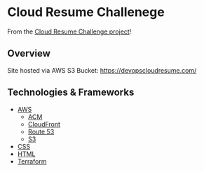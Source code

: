 # Cloud Resume Challenege

From the [Cloud Resume Challenge project](https://cloudresumechallenge.dev/)!

## Overview

Site hosted via AWS S3 Bucket: https://devopscloudresume.com/


## Technologies & Frameworks

- [AWS](https://aws.amazon.com/console/)
    - [ACM](https://aws.amazon.com/certificate-manager/)
    - [CloudFront](https://aws.amazon.com/cloudfront/)
    - [Route 53](https://aws.amazon.com/route53/)
    - [S3](https://aws.amazon.com/s3/)
- [CSS](https://developer.mozilla.org/en-US/docs/Web/CSS)
- [HTML](https://developer.mozilla.org/en-US/docs/Web/HTML)
- [Terraform](https://www.terraform.io/)

